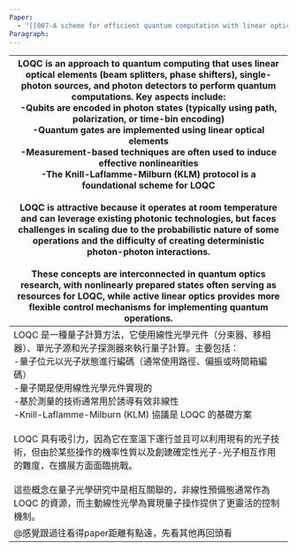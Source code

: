 ```yaml
---
Paper:
  - "[[007-A scheme for efficient quantum computation with linear optics]]"
Paragraph:
---
```


| LOQC is an approach to quantum computing that uses linear optical elements (beam splitters, phase shifters), single-photon sources, and photon detectors to perform quantum computations. Key aspects include:<br>   -Qubits are encoded in photon states (typically using path, polarization, or time-bin encoding)<br>   -Quantum gates are implemented using linear optical elements<br>   -Measurement-based techniques are often used to induce effective nonlinearities<br>   -The Knill-Laflamme-Milburn (KLM) protocol is a foundational scheme for LOQC<br>   <br>   LOQC is attractive because it operates at room temperature and can leverage existing photonic technologies, but faces challenges in scaling due to the probabilistic nature of some operations and the difficulty of creating deterministic photon-photon interactions.<br><br>These concepts are interconnected in quantum optics research, with nonlinearly prepared states often serving as resources for LOQC, while active linear optics provides more flexible control mechanisms for implementing quantum operations. |
| ---------------------------------------------------------------------------------------------------------------------------------------------------------------------------------------------------------------------------------------------------------------------------------------------------------------------------------------------------------------------------------------------------------------------------------------------------------------------------------------------------------------------------------------------------------------------------------------------------------------------------------------------------------------------------------------------------------------------------------------------------------------------------------------------------------------------------------------------------------------------------------------------------------------------------------------------------------------------------------------------------------------------------------------------------------------------------------------------------------- |
| LOQC 是一種量子計算方法，它使用線性光學元件（分束器、移相器）、單光子源和光子探測器來執行量子計算。主要包括：<br> -量子位元以光子狀態進行編碼（通常使用路徑、偏振或時間箱編碼）<br> -量子閘是使用線性光學元件實現的<br> -基於測量的技術通常用於誘導有效非線性<br> -Knill-Laflamme-Milburn (KLM) 協議是 LOQC 的基礎方案<br><br> LOQC 具有吸引力，因為它在室溫下運行並且可以利用現有的光子技術，但由於某些操作的機率性質以及創建確定性光子-光子相互作用的難度，在擴展方面面臨挑戰。<br><br>這些概念在量子光學研究中是相互關聯的，非線性預備態通常作為 LOQC 的資源，而主動線性光學為實現量子操作提供了更靈活的控制機制。                                                                                                                                                                                                                                                                                                                                                                                                                                                                                                                                                                                                                                                                                                                                                  |
| @感覺跟過往看得paper距離有點遠，先看其他再回頭看                                                                                                                                                                                                                                                                                                                                                                                                                                                                                                                                                                                                                                                                                                                                                                                                                                                                                                                                                                                                                                                                                |
